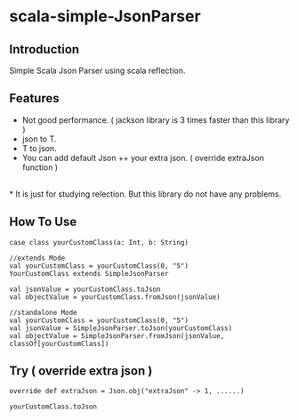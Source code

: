 # scala-simple-JsonParser

## Introduction
Simple Scala Json Parser using scala reflection. </br> 

## Features
* Not good performance. ( jackson library is 3 times faster than this library )
* json to T.
* T to json.
* You can add default Json ++ your extra json. ( override extraJson function )
</br>
* It is just for studying relection. But this library do not have any problems.

## How To Use
    case class yourCustomClass(a: Int, b: String)

    //extends Mode
    val yourCustomClass = yourCustomClass(0, "5")
    YourCustomClass extends SimpleJsonParser

    val jsonValue = yourCustomClass.toJson
    val objectValue = yourCustomClass.fromJson(jsonValue)

    //standalone Mode
    val yourCustomClass = yourCustomClass(0, "5")
    val jsonValue = SimpleJsonParser.toJson(yourCustomClass)
    val objectValue = SimpleJsonParser.fromJson(jsonValue, classOf[yourCustomClass])

## Try ( override extra json )
    override def extraJson = Json.obj("extraJson" -> 1, ......)
    
    yourCustomClass.toJson

